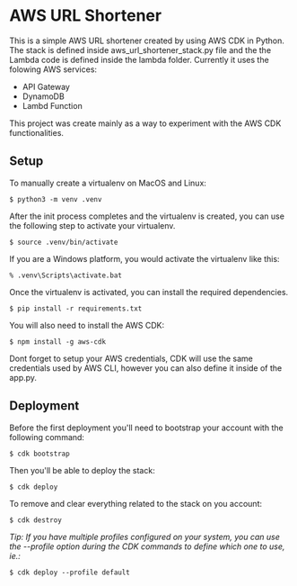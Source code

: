 
# AWS URL Shortener

This is a simple AWS URL shortener created by using AWS CDK in Python. The stack
is defined inside aws_url_shortener_stack.py file and the the Lambda code is defined inside the
lambda folder. Currently it uses the folowing AWS services:

- API Gateway
- DynamoDB
- Lambd Function

This project was create mainly as a way to experiment with the AWS CDK functionalities.

## Setup

To manually create a virtualenv on MacOS and Linux:

```
$ python3 -m venv .venv
```

After the init process completes and the virtualenv is created, you can use the following
step to activate your virtualenv.

```
$ source .venv/bin/activate
```

If you are a Windows platform, you would activate the virtualenv like this:

```
% .venv\Scripts\activate.bat
```

Once the virtualenv is activated, you can install the required dependencies.

```
$ pip install -r requirements.txt
```

You will also need to install the AWS CDK:

```
$ npm install -g aws-cdk
```

Dont forget to setup your AWS credentials, CDK will use the same credentials used by AWS CLI, however you can also define it inside of the app.py.

## Deployment

Before the first deployment you'll need to bootstrap your account with the following command:

```
$ cdk bootstrap
```

Then you'll be able to deploy the stack:

```
$ cdk deploy
```

To remove and clear everything related to the stack on you account:

```
$ cdk destroy
```

*Tip: If you have multiple profiles configured on your system, you can use the --profile option during the CDK commands to define which one to use, ie.:*

```
$ cdk deploy --profile default
```
